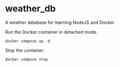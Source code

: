 # weather_db

A weather database for learning NodeJS and Docker.

Run the Docker container in detached mode.

```
docker compose up -d
```

Stop the container.

```
docker compose stop
```
